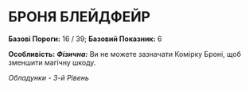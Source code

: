 ﻿# БРОНЯ БЛЕЙДФЕЙР

**Базові Пороги:** 16 / 39; **Базовий Показник:** 6

**Особливість:** ***Фізична:*** Ви не можете зазначати Комірку Броні, щоб зменшити магічну шкоду.

*Обладунки - 3-й Рівень*